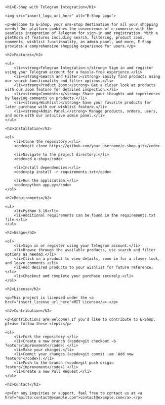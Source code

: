<!DOCTYPE html>
<html lang="en">

<head>
    <meta charset="UTF-8">
    <meta name="viewport" content="width=device-width, initial-scale=1.0">
    <title>E-Shop README</title>
</head>

<body>

    <h1>E-Shop with Telegram Integration</h1>

    <img src="insert_logo_url_here" alt="E-Shop Logo">

    <p>Welcome to E-Shop, your one-stop destination for all your shopping needs! Our platform combines the convenience of e-commerce with the seamless integration of Telegram for sign-in and registration. With a plethora of features including search, filtering, product zoom, comments, wishlist functionality, an admin panel, and more, E-Shop provides a comprehensive shopping experience for users.</p>

    <h2>Features</h2>

    <ul>
        <li><strong>Telegram Integration:</strong> Sign in and register using your Telegram account for a hassle-free experience.</li>
        <li><strong>Search and Filter:</strong> Easily find products using our search functionality and filter options.</li>
        <li><strong>Product Zoom:</strong> Get a closer look at products with our zoom feature for detailed inspection.</li>
        <li><strong>Comments:</strong> Share your thoughts and experiences by leaving comments on products.</li>
        <li><strong>Wishlist:</strong> Save your favorite products for later purchase with our wishlist feature.</li>
        <li><strong>Admin Panel:</strong> Manage products, orders, users, and more with our intuitive admin panel.</li>
    </ul>

    <h2>Installation</h2>

    <ol>
        <li>Clone the repository:</li>
        <code>git clone https://github.com/your_username/e-shop.git</code>

        <li>Navigate to the project directory:</li>
        <code>cd e-shop</code>

        <li>Install dependencies:</li>
        <code>pip install -r requirements.txt</code>

        <li>Run the application:</li>
        <code>python app.py</code>
    </ol>

    <h2>Requirements</h2>

    <ul>
        <li>Python 3.10</li>
        <li>Additional requirements can be found in the requirements.txt file.</li>
    </ul>

    <h2>Usage</h2>

    <ol>
        <li>Sign in or register using your Telegram account.</li>
        <li>Browse through the available products, use search and filter options as needed.</li>
        <li>Click on a product to view details, zoom in for a closer look, and leave comments.</li>
        <li>Add desired products to your wishlist for future reference.</li>
        <li>Checkout and complete your purchase securely.</li>
    </ol>

    <h2>License</h2>

    <p>This project is licensed under the <a href="insert_license_url_here">MIT License</a>.</p>

    <h2>Contribution</h2>

    <p>Contributions are welcome! If you'd like to contribute to E-Shop, please follow these steps:</p>

    <ol>
        <li>Fork the repository.</li>
        <li>Create a new branch (<code>git checkout -b feature/improvement</code>).</li>
        <li>Make your changes.</li>
        <li>Commit your changes (<code>git commit -am 'Add new feature'</code>).</li>
        <li>Push to the branch (<code>git push origin feature/improvement</code>).</li>
        <li>Create a new Pull Request.</li>
    </ol>

    <h2>Contact</h2>

    <p>For any inquiries or support, feel free to contact us at <a href="mailto:contact@example.com">contact@example.com</a>.</p>

</body>

</html>
